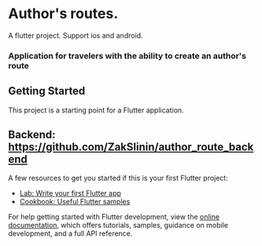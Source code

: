 # Author's routes. 

A flutter project. Support ios and android.

### Application for travelers with the ability to create an author's route 

## Getting Started

This project is a starting point for a Flutter application.

## Backend: https://github.com/ZakSlinin/author_route_backend

A few resources to get you started if this is your first Flutter project:

- [Lab: Write your first Flutter app](https://docs.flutter.dev/get-started/codelab)
- [Cookbook: Useful Flutter samples](https://docs.flutter.dev/cookbook)

For help getting started with Flutter development, view the
[online documentation](https://docs.flutter.dev/), which offers tutorials,
samples, guidance on mobile development, and a full API reference.
